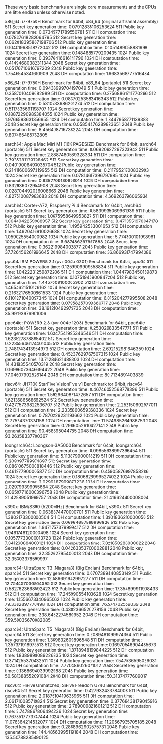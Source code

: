 These very basic benchmarks are single core measurements and the CPUs are
little endian unless otherwise noted.

x86_64: i7-9750H
Benchmark for 64bit, x86_64 (original artisanal assembly)
511    Secret key generation time: 0.07912835106253624
511    Public key generation time: 0.07345771789550781
511    DH computation time: 0.07837618282064795
512    Secret key generation time: 0.062018395867198706
512    Public key generation time: 0.10401968518272042
512    DH computation time: 0.1051489058881998
1024   Secret key generation time: 0.1484885779209435
1024   Public key generation time: 0.39376416616141796
1024   DH computation time: 0.41494680382311344
2048   Secret key generation time: 0.05176710616797209
2048   Public key generation time: 1.7546545341610909
2048   DH computation time: 1.6683568777516484

x86_64: i7-9750H
Benchmark for 64bit, x86_64 (portable)
511    Secret key generation time: 0.09433999704197049
511    Public key generation time: 0.3587010409682989
511    DH computation time: 0.37568861711770296
512    Secret key generation time: 0.08370253583416343
512    Public key generation time: 0.5310733686201274
512    DH computation time: 0.5117835691198707
1024   Secret key generation time: 0.18872290989384055
1024   Public key generation time: 1.9766593631356955
1024   DH computation time: 1.8447958771139383
2048   Secret key generation time: 0.05854476289823651
2048   Public key generation time: 8.456408716738224
2048   DH computation time: 9.807465485762805

aarch64: Apple Mac Mini M1 (16K PAGESIZE)
Benchmark for 64bit, aarch64 (portable)
511    Secret key generation time: 0.06920927297323942
511    Public key generation time: 2.8887480589328334
511    DH computation time: 2.7935281139798462
512    Secret key generation time: 0.04019006493035704
512    Public key generation time: 0.21411600697319955
512    DH computation time: 0.21179521700832993
1024   Secret key generation time: 0.07814617396797985
1024   Public key generation time: 0.8357709189876914
1024   DH computation time: 0.832936072954908
2048   Secret key generation time: 0.028704492026008666
2048   Public key generation time: 4.827510087983683
2048   DH computation time: 4.669263796065934

aarch64: Cortex-A72, Raspberry Pi 4
Benchmark for 64bit, aarch64 (portable)
511    Secret key generation time: 0.5839935069961939
511    Public key generation time: 1.0675958649953827
511    DH computation time: 1.0644942259968957
512    Secret key generation time: 0.4719551970047178
512    Public key generation time: 1.495942533001653
512    DH computation time: 1.4920416910026688
1024   Secret key generation time: 1.059025554000982
1024   Public key generation time: 5.774300101998961
1024   DH computation time: 5.687486267997883
2048   Secret key generation time: 0.362219984002877
2048   Public key generation time: 37.726456261996645
2048   DH computation time: 36.866931747994386

ppc64: IBM POWER8 2.1 (pvr 004b 0201)
Benchmark for 64bit, ppc64
511    Secret key generation time: 0.1259909909858834
511    Public key generation time: 1.0422231259872206
511    DH computation time: 1.0447983450139873
512    Secret key generation time: 0.10751945900847204
512    Public key generation time: 1.4457009100005962
512    DH computation time: 1.4654621510126162
1024   Secret key generation time: 0.21632176500861533
1024   Public key generation time: 6.1101271040097345
1024   DH computation time: 6.015204277995508
2048   Secret key generation time: 0.07958257099380717
2048   Public key generation time: 38.191210492979735
2048   DH computation time: 35.99193976901006

ppc64le: POWER9 2.3 (pvr 004e 1203)
Benchmark for 64bit, ppc64le (portable)
511    Secret key generation time: 0.253029833547771
511    Public key generation time: 1.6347541995346546
511    DH computation time: 1.623527878895402
512    Secret key generation time: 0.22355646174401045
512    Public key generation time: 2.7481743413954973
512    DH computation time: 2.692152981646359
1024   Secret key generation time: 0.45237629767507315
1024   Public key generation time: 13.71284621488303
1024   DH computation time: 14.431835540570319
2048   Secret key generation time: 0.16986073646694422
2048   Public key generation time: 77.04607992526144
2048   DH computation time: 80.7134891403839

riscv64: JH7100 StarFive VisionFive v1
Benchmark for 64bit, riscv64 (portable)
511    Secret key generation time: 0.46746052568778396
511    Public key generation time: 1.5929640871472657
511    DH computation time: 1.6213686568662524
512    Secret key generation time: 0.42775739822536707
512    Public key generation time: 2.252150692977011
512    DH computation time: 2.2335860659368336
1024   Secret key generation time: 0.7870229231193662
1024   Public key generation time: 11.77524370374158
1024   DH computation time: 11.524985264986753
2048   Secret key generation time: 0.2966052610427141
2048   Public key generation time: 90.458395044785
2048   DH computation time: 93.26358337700367

loongarch64: Loongson-3A5000
Benchmark for 64bit, loongarch64 (portable)
511    Secret key generation time: 0.09855638997396454
511    Public key generation time: 5.113879900018219
511    DH computation time: 5.208397789974697
512    Secret key generation time: 0.08610675000818446
512    Public key generation time: 0.461977900005877
512    DH computation time: 0.45905876997858286
1024   Secret key generation time: 0.18068269995274022
1024   Public key generation time: 2.0299487999873236
1024   DH computation time: 2.029799399955664
2048   Secret key generation time: 0.06597716000396758
2048   Public key generation time: 21.42989051999757
2048   DH computation time: 21.416624400008004

s390x: IBM/S390 (5200MHz)
Benchmark for 64bit, s390x
511    Secret key generation time: 0.0638874470000701
511    Public key generation time: 1.3802173300000504
511    DH computation time: 1.3901836210000056
512    Secret key generation time: 0.06964657599996826
512    Public key generation time: 1.9471757379999417
512    DH computation time: 1.9461746120000498
1024   Secret key generation time: 0.10577733000013723
1024   Public key generation time: 7.341260884000121
1024   DH computation time: 7.321650286000022
2048   Secret key generation time: 0.04263353700002881
2048   Public key generation time: 32.35262795400013
2048   DH computation time: 32.35303378599997

sparc64: UltraSparc T3 (Niagara3) (Big Endian)
Benchmark for 64bit, sparc64
511    Secret key generation time: 0.6707389440853149
511    Public key generation time: 12.586691942997277
511    DH computation time: 12.754457036964595
512    Secret key generation time: 0.5827623668592423
512    Public key generation time: 17.354899911908433
512    DH computation time: 17.245990554103628
1024   Secret key generation time: 1.1556673340965062
1024   Public key generation time: 79.3382897770498
1024   DH computation time: 76.574702559039
2048   Secret key generation time: 0.4302366520278156
2048   Public key generation time: 338.6452274580952
2048   DH computation time: 359.59035670082085

sparc64: UltraSparc T5 (Niagara5) (Big Endian)
Benchmark for 64bit, sparc64
511    Secret key generation time: 0.2089481099974364
511    Public key generation time: 1.369832609896548
511    DH computation time: 1.357371918973513
512    Secret key generation time: 0.16970546904485673
512    Public key generation time: 1.8718948169844225
512    DH computation time: 1.8389898089226335
1024   Secret key generation time: 0.3714255370432511
1024   Public key generation time: 7.547536595026031
1024   DH computation time: 7.770486026071012
2048   Secret key generation time: 0.1368694039992988
2048   Public key generation time: 50.581388552091084
2048   DH computation time: 50.31374777609017

riscv64: HiFive Unmatched; SiFive Freedom U740
Benchmark for 64bit, riscv64
511    Secret key generation time: 0.427932433784008
511    Public key generation time: 2.0187510419636965
511    DH computation time: 2.061710085719824
512    Secret key generation time: 0.37768438179045916
512    Public key generation time: 2.789009821601212
512    DH computation time: 2.7478867806494236
1024   Secret key generation time: 0.7678517773747444
1024   Public key generation time: 11.076364214532077
1024   DH computation time: 11.20567935705185
2048   Secret key generation time: 0.2868962902575731
2048   Public key generation time: 144.48563995119184
2048   DH computation time: 135.50788285490125
